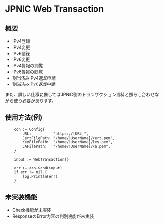# JPNIC Web Transaction

## 概要

- IPv4登録
- IPv4変更
- IPv6登録
- IPv6変更
- IPv4情報の閲覧
- IPv6情報の閲覧
- 割当済みIPv4返却申請
- 割当済みIPv6返却申請
  
また、詳しい仕様に関してはJPNIC側のトランザクション資料と照らし合わせながら使う必要があります。

## 使用方法(例)

```
	con := Config{
		URL:          "https://[URL]",
		CertFilePath: "/home/[UserName]/cert.pem",
		KeyFilePath:  "/home/[UserName]/key.pem",
		CAFilePath:   "/home/[UserName]/ca.pem",
	}
	
	input := WebTransaction{}
	
	err := con.Send(input)
	if err != nil {
	    log.Println(err)
	}
```

## 未実装機能

- Check機能が未実装
- ResponseのError内容の判別機能が未実装